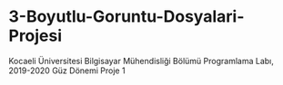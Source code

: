 # 3-Boyutlu-Goruntu-Dosyalari-Projesi
Kocaeli Üniversitesi Bilgisayar Mühendisliği Bölümü Programlama Labı, 2019-2020 Güz Dönemi Proje 1
